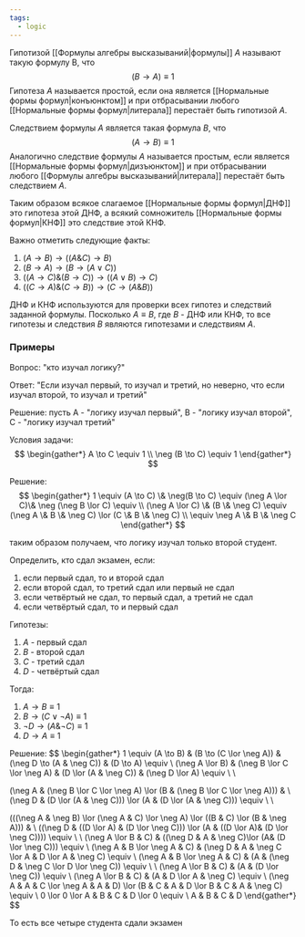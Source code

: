 ```yaml
---
tags:
  - logic
---
```

Гипотизой [[Формулы алгебры высказываний|формулы]] $A$ называют такую формулу B, что
$$
(B \to A) \equiv 1
$$
Гипотеза $A$ называется простой, если она является [[Нормальные формы формул|конъюнктом]] и при отбрасывании любого [[Нормальные формы формул|литерала]] перестаёт быть гипотизой $A$.

Следствием формулы $A$ является такая формула $B$, что
$$
(A \to B) \equiv 1
$$
Аналогично следствие формулы $A$ называется простым, если является [[Нормальные формы формул|дизъюнктом]] и при отбрасывании любого [[Формулы алгебры высказываний|литерала]] перестаёт быть следствием $A$.

Таким образом всякое слагаемое [[Нормальные формы формул|ДНФ]] это гипотеза этой ДНФ, а всякий сомножитель [[Нормальные формы формул|КНФ]] это следствие этой КНФ.

Важно отметить следующие факты:
1. $(A \to B) \to ((A \& C) \to B)$
2. $(B \to A) \to (B \to (A \lor C))$
3. $((A \to C) \& (B \to C)) \to ((A \lor B) \to C)$
4. $((C \to A) \& (C \to B)) \to (C \to (A \& B))$

ДНФ и КНФ используются для проверки всех гипотез и следствий заданной формулы. Посколько $A \equiv B$, где $B$ - ДНФ или КНФ, то все гипотезы и следствия $B$ являются гипотезами и следствиям $A$.

### Примеры

Вопрос: "кто изучал логику?"

Ответ: "Если изучал первый, то изучал и третий, но неверно, что если изучал второй, то изучал и третий"

Решение: пусть A - "логику изучал первый", B - "логику изучал второй", C - "логику изучал третий"

Условия задачи:
$$
\begin{gather*}
A \to C \equiv 1 \\
\neg (B \to C) \equiv 1
\end{gather*}
$$

Решение:
$$
\begin{gather*}
1 \equiv (A \to C) \& \neg(B \to C) \equiv (\neg A \lor C)\& \neg (\neg B \lor C) \equiv \\
(\neg A \lor C) \& (B \& \neg C) \equiv (\neg A \& B \& \neg C) \lor (C \& B \& \neg C) \\ \equiv \neg A \& B \& \neg C
\end{gather*}
$$

таким образом получаем, что логику изучал только второй студент.

Определить, кто сдал экзамен, если:
1. если первый сдал, то и второй сдал
2. если второй сдал, то третий сдал или первый не сдал
3. если четвёртый не сдал, то первый сдал, а третий не сдал
4. если четвёртый сдал, то и первый сдал

Гипотезы:
1. $A$ - первый сдал
2. $B$ - второй сдал
3. $C$ - третий сдал
4. $D$ - четвёртый сдал

Тогда:
1. $A \to B \equiv 1$
2. $B \to (C \lor \neg A) \equiv 1$
3. $\neg D \to (A \& \neg C) \equiv 1$
4. $D \to A \equiv 1$

Решение:
$$
\begin{gather*}
1 \equiv (A \to B) \& (B \to (C \lor \neg A)) \& (\neg D \to (A \& \neg C)) \& (D \to A) \equiv \\
(\neg A \lor B) \& (\neg B \lor C \lor \neg A) \& (D \lor (A \& \neg C)) \& (\neg D \lor A) \equiv \\
\\

(\neg A \& (\neg B \lor C \lor \neg A) \lor (B \& (\neg B \lor C \lor \neg A))) \& \\
(\neg D \& (D \lor (A \& \neg C))) \lor (A \& (D \lor (A \& \neg C))) \equiv \\
\\

(((\neg A \& \neg B) \lor (\neg A \& C) \lor \neg A) \lor ((B \& C) \lor (B \& \neg A))) \& \\
((\neg D \& ((D \lor A) \& (D \lor \neg C))) \lor (A \& ((D \lor A)\& (D \lor \neg C)))) \equiv \\
\\
(\neg A \lor B \& C) \& ((\neg D \& A \& \neg C)\lor (A\& (D \lor \neg C))) \equiv \\
(\neg A \& B \lor \neg A \& C) \& (\neg D \& A \& \neg C \lor A \& D \lor A \& \neg C) \equiv \\
(\neg A \& B \lor \neg A \& C) \& (A \& (\neg D \& \neg C \lor D \lor \neg C)) \equiv \\
\\
(\neg A \lor B \& C) \& (A \& (D \lor \neg C)) \equiv \\
(\neg A \lor B \& C) \& (A \& D \lor A \& \neg C) \equiv \\
(\neg A \& A \& C \lor \neg A \& A \& D) \lor
(B \& C \& A \& D \lor B \& C \& A \& \neg C) \equiv \\
0 \lor 0 \lor A \& B \& C \& D \lor 0 \equiv \\
A \& B \& C \& D
\end{gather*}
$$

То есть все четыре студента сдали экзамен